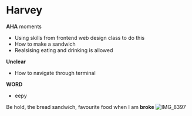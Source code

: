 <h1>Harvey</h1>
 
**AHA** moments
- Using skills from frontend web design class to do this
- How to make a sandwich
- Realsising eating and drinking is allowed<br>

**Unclear**
- How to navigate through terminal <br>

**WORD**<br>
- eepy

Be hold, the bread sandwich, favourite food when I am **broke**
  ![IMG_8397](https://github.com/user-attachments/assets/fdab209c-770a-4b01-842a-b730706f5f11)
